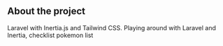 ## About the project

Laravel with Inertia.js and Tailwind CSS.
Playing around with Laravel and Inertia, checklist pokemon list
